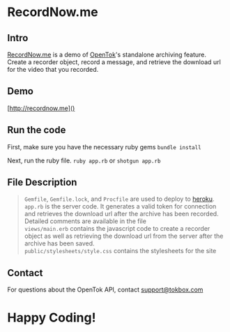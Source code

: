 RecordNow.me
===========================

## Intro
[RecordNow.me](http://RecordNow.me) is a demo of [OpenTok](http://tokbox.com)'s standalone archiving feature. Create a recorder object, record a message, and retrieve the download url for the video that you recorded.

## Demo
[http://recordnow.me]()

## Run the code
First, make sure you have the necessary ruby gems
`bundle install`

Next, run the ruby file. 
`ruby app.rb` or `shotgun app.rb`  

## File Description
> `Gemfile`, `Gemfile.lock`, and `Procfile` are used to deploy to [heroku](http://heroku.com).  
> `app.rb` is the server code. It generates a valid token for connection and retrieves the download url after the archive has been recorded. Detailed comments are available in the file  
> `views/main.erb` contains the javascript code to create a recorder object as well as retrieving the download url from the server after the archive has been saved.  
> `public/stylesheets/style.css` contains the stylesheets for the site  

## Contact
For questions about the OpenTok API, contact [support@tokbox.com](mailto:support@tokbox.com)

# Happy Coding!

